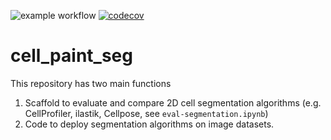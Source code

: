![example workflow](https://github.com/Shavit-Lab/cell_paint_seg/actions/workflows/.github/workflows/black.yml/badge.svg)
[![codecov](https://codecov.io/gh/Shavit-Lab/cell_paint_seg/graph/badge.svg?token=0IYX9KSDKF)](https://codecov.io/gh/Shavit-Lab/cell_paint_seg)

# cell_paint_seg

This repository has two main functions
1. Scaffold to evaluate and compare 2D cell segmentation algorithms (e.g. CellProfiler, ilastik, Cellpose, see `eval-segmentation.ipynb`)
2. Code to deploy segmentation algorithms on image datasets. 
